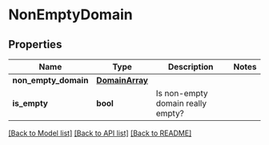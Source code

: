 # NonEmptyDomain

## Properties
Name | Type | Description | Notes
------------ | ------------- | ------------- | -------------
**non_empty_domain** | [**DomainArray**](DomainArray.md) |  | 
**is_empty** | **bool** | Is non-empty domain really empty? | 

[[Back to Model list]](../README.md#documentation-for-models) [[Back to API list]](../README.md#documentation-for-api-endpoints) [[Back to README]](../README.md)


